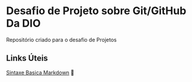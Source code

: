# Desafio de Projeto sobre Git/GitHub Da DIO
Repositório criado para o desafio de Projetos

## Links Úteis
[Sintaxe Basica Markdown](https://www.markdownguide.org/basic-syntax)
📖
